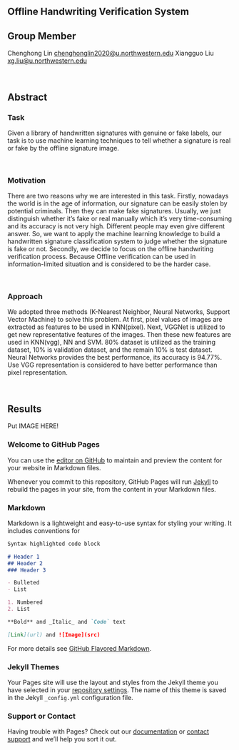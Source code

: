 ## Offline Handwriting Verification System

## Group Member
Chenghong Lin [chenghonglin2020@u.northwestern.edu](chenghonglin2020@u.northwestern.edu)
Xiangguo Liu [xg.liu@u.northwestern.edu](xg.liu@u.northwestern.edu)

</br>

## Abstract
### Task
Given a library of handwritten signatures with genuine or fake labels, our task is to use machine learning techniques to tell whether a signature is real or fake by the offline signature image.

</br>

### Motivation
There are two reasons why we are interested in this task. Firstly, nowadays the world is in the age of information, our signature can be easily stolen by potential criminals. Then they can make fake signatures. Usually, we just distinguish whether it’s fake or real manually which it’s very time-consuming and its accuracy is not very high. Different people may even give different answer. So, we want to apply the machine learning knowledge to build a handwritten signature classification system to judge whether the signature is fake or not. Secondly, we decide to focus on the offline handwriting verification process. Because Offline verification can be used in information-limited situation and is considered to be the harder case.

</br>

### Approach
We adopted three methods (K-Nearest Neighbor, Neural Networks, Support Vector Machine) to solve this problem. At first, pixel values of images are extracted as features to be used in KNN(pixel). Next, VGGNet is utilized to get new representative features of the images. Then these new features are used in KNN(vgg), NN and SVM. 80% dataset is utilized as the training dataset, 10% is validation dataset, and the remain 10% is test dataset. Neural Networks provides the best performance, its accuracy is 94.77%. Use VGG representation is considered to have better performance than pixel representation.

</br>

## Results
Put IMAGE HERE!




### Welcome to GitHub Pages

You can use the [editor on GitHub](https://github.com/Hclmaster/EECS349-Group-Project/edit/master/README.md) to maintain and preview the content for your website in Markdown files.

Whenever you commit to this repository, GitHub Pages will run [Jekyll](https://jekyllrb.com/) to rebuild the pages in your site, from the content in your Markdown files.

### Markdown

Markdown is a lightweight and easy-to-use syntax for styling your writing. It includes conventions for

```markdown
Syntax highlighted code block

# Header 1
## Header 2
### Header 3

- Bulleted
- List

1. Numbered
2. List

**Bold** and _Italic_ and `Code` text

[Link](url) and ![Image](src)
```

For more details see [GitHub Flavored Markdown](https://guides.github.com/features/mastering-markdown/).

### Jekyll Themes

Your Pages site will use the layout and styles from the Jekyll theme you have selected in your [repository settings](https://github.com/Hclmaster/EECS349-Group-Project/settings). The name of this theme is saved in the Jekyll `_config.yml` configuration file.

### Support or Contact

Having trouble with Pages? Check out our [documentation](https://help.github.com/categories/github-pages-basics/) or [contact support](https://github.com/contact) and we’ll help you sort it out.
